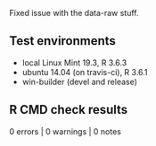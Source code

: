 Fixed issue with the data-raw stuff.

## Test environments
* local Linux Mint 19.3, R 3.6.3
* ubuntu 14.04 (on travis-ci), R 3.6.1
* win-builder (devel and release)

## R CMD check results

0 errors | 0 warnings | 0 notes



